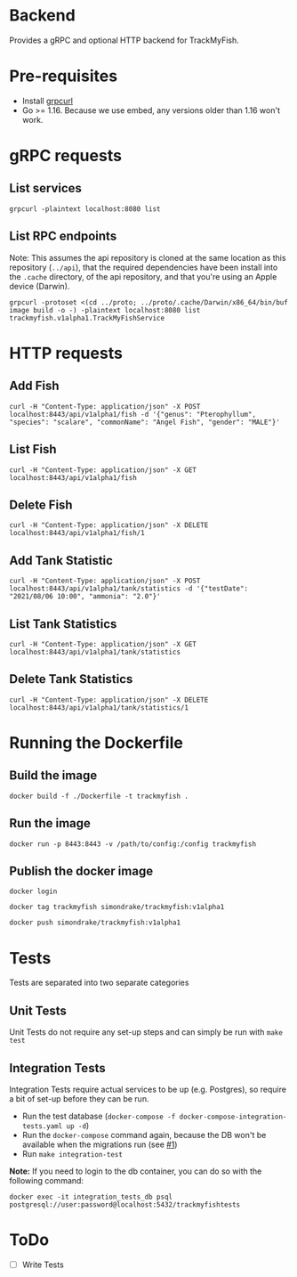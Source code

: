 # Backend

Provides a gRPC and optional HTTP backend for TrackMyFish.


# Pre-requisites

- Install [grpcurl](https://github.com/fullstorydev/grpcurl)
- Go >= 1.16. Because we use embed, any versions older than 1.16 won't work.

# gRPC requests

## List services

```
grpcurl -plaintext localhost:8080 list
```

## List RPC endpoints

Note: This assumes the api repository is cloned at the same location as this repository (`../api`), that the required dependencies have been install into the `.cache` directory, of the api repository, and that you're using an Apple device (Darwin).

```
grpcurl -protoset <(cd ../proto; ../proto/.cache/Darwin/x86_64/bin/buf image build -o -) -plaintext localhost:8080 list trackmyfish.v1alpha1.TrackMyFishService
```


# HTTP requests

## Add Fish

```
curl -H "Content-Type: application/json" -X POST localhost:8443/api/v1alpha1/fish -d '{"genus": "Pterophyllum", "species": "scalare", "commonName": "Angel Fish", "gender": "MALE"}'
```

## List Fish

```
curl -H "Content-Type: application/json" -X GET localhost:8443/api/v1alpha1/fish
```

## Delete Fish

```
curl -H "Content-Type: application/json" -X DELETE localhost:8443/api/v1alpha1/fish/1
```

## Add Tank Statistic

```
curl -H "Content-Type: application/json" -X POST localhost:8443/api/v1alpha1/tank/statistics -d '{"testDate": "2021/08/06 10:00", "ammonia": "2.0"}'
```

## List Tank Statistics

```
curl -H "Content-Type: application/json" -X GET localhost:8443/api/v1alpha1/tank/statistics
```

## Delete Tank Statistics

```
curl -H "Content-Type: application/json" -X DELETE localhost:8443/api/v1alpha1/tank/statistics/1
```

# Running the Dockerfile

## Build the image

```
docker build -f ./Dockerfile -t trackmyfish .
```

## Run the image

```
docker run -p 8443:8443 -v /path/to/config:/config trackmyfish
```

## Publish the docker image

```
docker login

docker tag trackmyfish simondrake/trackmyfish:v1alpha1

docker push simondrake/trackmyfish:v1alpha1
```

# Tests

Tests are separated into two separate categories

## Unit Tests

Unit Tests do not require any set-up steps and can simply be run with `make test`

## Integration Tests

Integration Tests require actual services to be up (e.g. Postgres), so require a bit of set-up before they can be run.

* Run the test database (`docker-compose -f docker-compose-integration-tests.yaml up -d`)
* Run the `docker-compose` command again, because the DB won't be available when the migrations run (see [#1](https://github.com/TrackMyFish/TrackMyFish/issues/1))
* Run `make integration-test`

**Note:** If you need to login to the db container, you can do so with the following command:

```
docker exec -it integration_tests_db psql postgresql://user:password@localhost:5432/trackmyfishtests
```

# ToDo

* [ ] Write Tests
